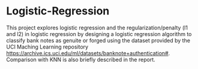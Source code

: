 # Logistic-Regression

This project explores logistic regression and the regularization/penalty (l1 and l2) in logistic regression by designing a logistic regression algorithm to classify bank notes as genuite or forged using the dataset provided by the UCI Maching Learning repository https://archive.ics.uci.edu/ml/datasets/banknote+authentication#. Comparison with KNN is also briefly described in the report.
